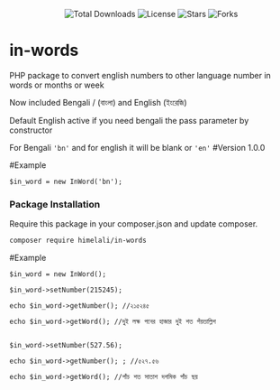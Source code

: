 <p align="center">
  <img src="https://img.shields.io/packagist/dt/himelali/in-words" alt="Total Downloads"/>
  <img src="https://img.shields.io/github/license/himelali/in-words" alt="License"/>
  <img src="https://img.shields.io/github/stars/himelali/in-words" alt="Stars"/>
  <img src="https://img.shields.io/github/forks/himelali/in-words" alt="Forks"/>
</p>

# in-words
PHP package to convert english numbers to other language number in words or months or week

Now included Bengali / (বাংলা) and English (ইংরেজি)

Default English active if you need bengali the pass parameter by constructor

For Bengali ```'bn'``` and for english it will be blank or ```'en'```
#Version 1.0.0

#Example
```
$in_word = new InWord('bn');
```

### Package Installation

Require this package in your composer.json and update composer.

```bash
composer require himelali/in-words
```

#Example
```
$in_word = new InWord();

$in_word->setNumber(215245);

echo $in_word->getNumber(); //২১৫২৪৫

echo $in_word->getWord(); //দুই লক্ষ পনের হাজার দুই শত পঁয়তাল্লিশ


$in_word->setNumber(527.56);

echo $in_word->getNumber(); ; //৫২৭.৫৬

echo $in_word->getWord(); //পাঁচ শত সাতাশ দশমিক পাঁচ ছয়
```
